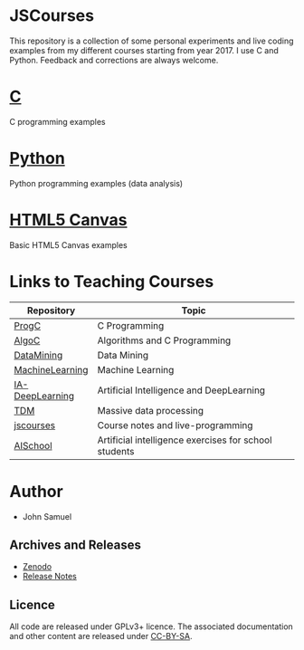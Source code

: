 # JSCourses

This repository is a collection of some personal experiments and live coding examples from my different courses starting from year 2017. I use C and Python. Feedback and corrections are always welcome.

# [C](c/README.md)

C programming examples

# [Python](python/README.md)

Python programming examples (data analysis)

# [HTML5 Canvas](html/README.md)

Basic HTML5 Canvas examples

# Links to Teaching Courses

Repository | Topic
-|-
[ProgC](https://github.com/johnsamuelwrites/ProgC) | C Programming
[AlgoC](https://github.com/johnsamuelwrites/AlgoC) | Algorithms and C Programming
[DataMining](https://github.com/johnsamuelwrites/DataMining) | Data Mining
[MachineLearning](https://github.com/johnsamuelwrites/MachineLearning) | Machine Learning
[IA-DeepLearning](https://github.com/johnsamuelwrites/IA-DeepLearning) | Artificial Intelligence and DeepLearning
[TDM](https://github.com/johnsamuelwrites/TDM) | Massive data processing 
[jscourses](https://github.com/johnsamuelwrites/jscourses) | Course notes and live-programming
[AISchool](https://github.com/johnsamuelwrites/AISchool) | Artificial intelligence exercises for school students

# Author
* John Samuel

## Archives and Releases
* [Zenodo](https://doi.org/10.5281/zenodo.1291334)
* [Release Notes](RELEASE.md)

## Licence
All code are released under GPLv3+ licence. The associated documentation and other content are released under [CC-BY-SA](http://creativecommons.org/licenses/by-sa/4.0/).
